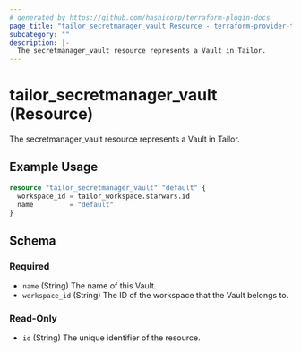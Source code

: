 ```yaml
---
# generated by https://github.com/hashicorp/terraform-plugin-docs
page_title: "tailor_secretmanager_vault Resource - terraform-provider-tailor"
subcategory: ""
description: |-
  The secretmanager_vault resource represents a Vault in Tailor.
---
```


# tailor_secretmanager_vault (Resource)

The secretmanager_vault resource represents a Vault in Tailor.

## Example Usage

```terraform
resource "tailor_secretmanager_vault" "default" {
  workspace_id = tailor_workspace.starwars.id
  name         = "default"
}
```

<!-- schema generated by tfplugindocs -->
## Schema

### Required

- `name` (String) The name of this Vault.
- `workspace_id` (String) The ID of the workspace that the Vault belongs to.

### Read-Only

- `id` (String) The unique identifier of the resource.
